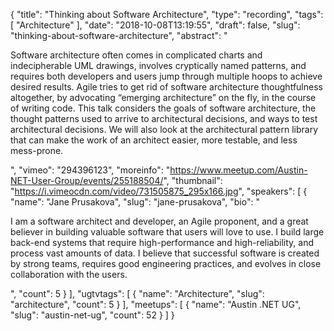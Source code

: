 {
  "title": "Thinking about Software Architecture",
  "type": "recording",
  "tags": [
    "Architecture"
  ],
  "date": "2018-10-08T13:19:55",
  "draft": false,
  "slug": "thinking-about-software-architecture",
  "abstract": "<p>Software architecture often comes in complicated charts and indecipherable UML drawings, involves cryptically named patterns, and requires both developers and users jump through multiple hoops to achieve desired results. Agile tries to get rid of software architecture thoughtfulness altogether, by advocating “emerging architecture” on the fly, in the course of writing code. This talk considers the goals of software architecture, the thought patterns used to arrive to architectural decisions, and ways to test architectural decisions. We will also look at the architectural pattern library that can make the work of an architect easier, more testable, and less mess-prone.</p>",
  "vimeo": "294396123",
  "moreinfo": "https://www.meetup.com/Austin-NET-User-Group/events/255188504/",
  "thumbnail": "https://i.vimeocdn.com/video/731505875_295x166.jpg",
  "speakers": [
    {
      "name": "Jane Prusakova",
      "slug": "jane-prusakova",
      "bio": "<p>I am a software architect and developer, an Agile proponent, and a great believer in building valuable software that users will love to use. I build large back-end systems that require high-performance and high-reliability, and process vast amounts of data. I believe that successful software is created by strong teams, requires good engineering practices, and evolves in close collaboration with the users. </p>",
      "count": 5
    }
  ],
  "ugtvtags": [
    {
      "name": "Architecture",
      "slug": "architecture",
      "count": 5
    }
  ],
  "meetups": [
    {
      "name": "Austin .NET UG",
      "slug": "austin-net-ug",
      "count": 52
    }
  ]
}